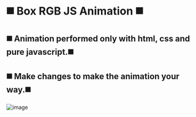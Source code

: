 # ◼️ Box RGB JS Animation ◼️
## ◼️ Animation performed only with html, css and pure javascript.◼️
## ◼️ Make changes to make the animation your way.◼️
![image](https://user-images.githubusercontent.com/94203956/181602375-1e033a22-d4b1-4f93-875d-c5386aecb83b.png)
